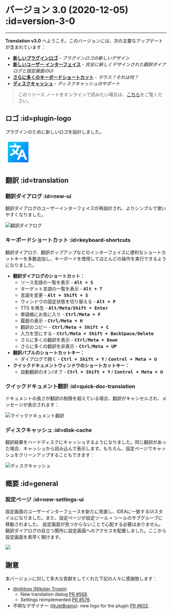 # バージョン 3.0 (2020-12-05) :id=version-3-0

---

**Translation v3.0** へようこそ。このバージョンには、次の主要なアップデートが含まれています：

- [**新しいプラグインロゴ**](#plugin-logo) - _プラグインロゴの新しいデザイン_
- [**新しいユーザー インターフェイス**](#new-ui) - _完全に新しくデザインされた翻訳ダイアログと設定画面のUI_
- [**さらに多くのキーボードショートカット**](#keyboard-shortcuts) - _マウス？それは何？_
- [**ディスクキャッシュ**](#disk-cache) - _ディスクキャッシュのサポート_

> このリリース ノートをオンラインで読みたい場合は、[こちら](#/ja/updates ':ignore :target=_blank')をご覧ください。

## ロゴ :id=plugin-logo

プラグインのために新しいロゴを設計しました。

![ロゴ](/img/logo.svg ':size=128x128')

## 翻訳 :id=translation
### 翻訳ダイアログ :id=new-ui

翻訳ダイアログのユーザーインターフェイスが再設計され、よりシンプルで使いやすくなりました。

![翻訳ダイアログ](/updates/img/v3_0/new_ui.png)

### キーボードショートカット :id=keyboard-shortcuts

翻訳ダイアログ、翻訳ポップアップなどのインターフェイスに便利なショートカットキーを多数追加し、キーボードを使用してほとんどの操作を実行できるようになりました。
- **翻訳ダイアログのショートカット：**
  - ソース言語の一覧を表示 - <kbd>**Alt + S**</kbd>
  - ターゲット言語の一覧を表示 - <kbd>**Alt + T**</kbd>
  - 言語を変更 - <kbd>**Alt + Shift + S**</kbd>
  - ウィンドウの固定状態を切り替える - <kbd>**Alt + P**</kbd>
  - TTS を再生 - <kbd>**Alt/Meta/Shift + Enter**</kbd>
  - 単語帳にお気に入り - <kbd>**Ctrl/Meta + F**</kbd>
  - 履歴の表示 - <kbd>**Ctrl/Meta + H**</kbd>
  - 翻訳のコピー - <kbd>**Ctrl/Meta + Shift + C**</kbd>
  - 入力を空にする - <kbd>**Ctrl/Meta + Shift + BackSpace/Delete**</kbd>
  - さらに多くの翻訳を表示 - <kbd>**Ctrl/Meta + Down**</kbd>
  - さらに多くの翻訳を非表示 - <kbd>**Ctrl/Meta + UP**</kbd>
- **翻訳バブルのショートカットキー：**
  - ダイアログで開く - <kbd>**Ctrl + Shift + Y**</kbd> / <kbd>**Control + Meta + U**</kbd>
- **クイックドキュメントウィンドウのショートカットキー：**
  - 自動翻訳のオン/オフ - <kbd>**Ctrl + Shift + Y**</kbd> / <kbd>**Control + Meta + U**</kbd>

### クイックドキュメント翻訳 :id=quick-doc-translation

ドキュメントの長さが翻訳の制限を超えている場合、翻訳がキャンセルされ、メッセージが表示されます：

![クイックドキュメント翻訳](/updates/img/v3_0/quick_doc.png)


### ディスクキャッシュ :id=disk-cache

翻訳結果をハードディスクにキャッシュするようになりました。同じ翻訳があった場合、キャッシュから読み込んで表示します。もちろん、設定ページでキャッシュをクリーンアップすることもできます：

![ディスクキャッシュ](/updates/img/v3_0/cache.png)

## 概要 :id=general
### 設定ページ :id=new-settings-ui

設定画面のユーザーインターフェースを新たに見直し、IDEAに一致するUIスタイルになりました。また、設定ページが設定ツール > ツールのサブグループに移動されました。 設定画面が見つからないことで心配する必要はありません。翻訳ダイアログの目立つ箇所に設定画面へのアクセスを配置しました。ここから設定画面を素早く開けます。

![](/updates/img/v3_0/settings.png)

## 謝意

本バージョンに対して多大な貢献をしてくれた下記の人々に感謝致します：

- [@niktrop (Nikolay Tropin)](https://github.com/niktrop)
  - New translation dialog [PR #568](https://github.com/YiiGuxing/TranslationPlugin/pull/568).
  - Settings reimplemented [PR #576](https://github.com/YiiGuxing/TranslationPlugin/pull/576).
- 不明なデザイナー ([@JetBrains](https://www.jetbrains.com)): new logo for the plugin [PR #602](https://github.com/YiiGuxing/TranslationPlugin/pull/602).